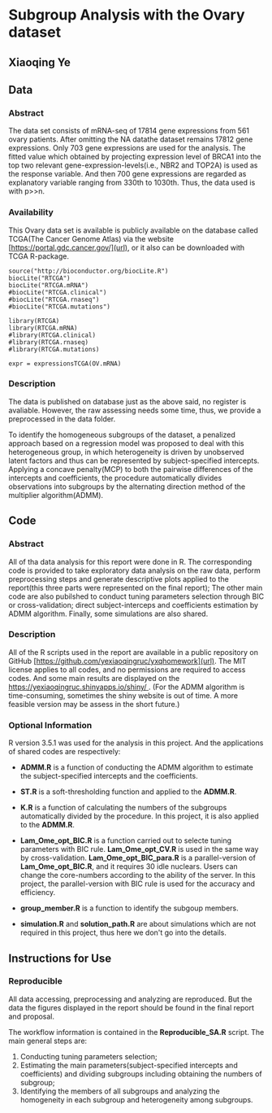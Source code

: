 # Subgroup Analysis with the Ovary dataset
## Xiaoqing Ye

## Data
### Abstract
The data set consists of mRNA-seq of 17814 gene expressions from 561 ovary patients. After omitting the NA datathe dataset remains 17812 gene expressions. Only 703 gene expressions are used for the analysis. The fitted value which obtained by projecting expression level of BRCA1 into the top two relevant gene-expression-levels(i.e., NBR2 and TOP2A) is used as the response variable. And then 700 gene expressions are regarded as explanatory variable ranging from 330th to 1030th. Thus, the data used is with p>>n.

### Availability
This Ovary data set is available is publicly available on the database called TCGA(The Cancer Genome Atlas) via the website [https://portal.gdc.cancer.gov/](url), or it also can be downloaded with TCGA R-package.
```{R, eval=F}
source("http://bioconductor.org/biocLite.R")
biocLite("RTCGA")
biocLite("RTCGA.mRNA")
#biocLite("RTCGA.clinical")
#biocLite("RTCGA.rnaseq")
#biocLite("RTCGA.mutations")

library(RTCGA)
library(RTCGA.mRNA)
#library(RTCGA.clinical)
#library(RTCGA.rnaseq)
#library(RTCGA.mutations)

expr = expressionsTCGA(OV.mRNA) 
```


### Description
The data is published on database just as the above said, no register is avaliable. However, the raw assessing needs some time, thus, we provide a preprocessed in the data folder.

To identify the homogeneous subgroups of the dataset, a penalized approach based on a regression model was proposed to deal with this heterogeneous group, in which heterogeneity is driven by unobserved latent factors and thus can be represented by subject-specified intercepts. Applying a concave penalty(MCP) to both the pairwise differences of the intercepts and coefficients, the procedure automatically divides observations into subgroups by the alternating direction method of the multiplier algorithm(ADMM).

## Code
### Abstract
All of tha data analysis for this report were done in R. The corresponding code is provided to take exploratory data analysis on the raw data, perform preprocessing steps and generate descriptive plots applied to the report(this three parts were represented on the final report); The other main code are also pubilshed to conduct tuning parameters selection through BIC or cross-validation; direct subject-interceps and coefficients estimation by ADMM algorithm. Finally, some simulations are also shared.

### Description
All of the R scripts used in the report are available in a public repository on GitHub [https://github.com/yexiaoqingruc/yxqhomework](url). The MIT license applies to all codes, and no permissions are required to access codes. And some main results are displayed on the [https://yexiaoqingruc.shinyapps.io/shiny/ ](url). (For the ADMM algorithm is time-consuming, sometimes the shiny website is out of time. A more feasible version may be assess in the short future.)

### Optional Information

R version 3.5.1 was used for the analysis in this project. And the applications of shared codes are respectively: 

- **ADMM.R** is a function of conducting the ADMM algorithm to estimate the subject-specified intercepts and the coefficients. 

- **ST.R** is a soft-thresholding function and applied to the **ADMM.R**.

- **K.R** is a function of calculating the numbers of the subgroups automatically divided by the procedure. In this project, it is also applied to the **ADMM.R**.

- **Lam_Ome_opt_BIC.R** is a function carried out to selecte tuning parameters with BIC rule. **Lam_Ome_opt_CV.R** is used in the same way by cross-validation. **Lam_Ome_opt_BIC_para.R** is a parallel-version of **Lam_Ome_opt_BIC.R**, and it requires 30 idle nuclears. Users can change the core-numbers according to the ability of the server. In this project, the parallel-version with BIC rule is used for the accuracy and efficiency.

- **group_member.R** is a function to identify the subgoup members.

- **simulation.R** and **solution_path.R** are about simulations which are not required in this project, thus here we don't go into the details.

## Instructions for Use
### Reproducible
All data accessing, preprocessing and analyzing are reproduced. But the data the figures displayed in the report should be found in the final report and proposal.

The workflow information is contained in the **Reproducible_SA.R** script. The main general steps are:

1. Conducting tuning parameters selection;
2. Estimating the main parameters(subject-specified intercepts and coefficients) and dividing subgroups including obtaining the numbers of subgroup;
3. Identifying the members of all subgroups and analyzing the homogeneity in each subgroup and heterogeneity among subgroups.
